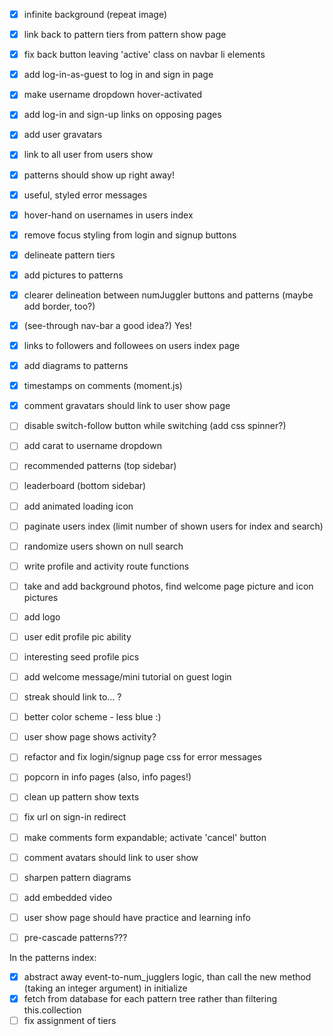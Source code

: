 - [x] infinite background (repeat image)
- [x] link back to pattern tiers from pattern show page
- [x] fix back button leaving 'active' class on navbar li elements
- [x] add log-in-as-guest to log in and sign in page
- [x] make username dropdown hover-activated
- [x] add log-in and sign-up links on opposing pages
- [x] add user gravatars
- [x] link to all user from users show
- [x] patterns should show up right away!
- [x] useful, styled error messages
- [x] hover-hand on usernames in users index
- [x] remove focus styling from login and signup buttons
- [x] delineate pattern tiers
- [x] add pictures to patterns
- [x] clearer delineation between numJuggler buttons and patterns (maybe add border, too?)
- [x] (see-through nav-bar a good idea?) Yes!
- [x] links to followers and followees on users index page
- [x] add diagrams to patterns
- [x] timestamps on comments (moment.js)
- [x] comment gravatars should link to user show page
- [ ] disable switch-follow button while switching (add css spinner?)
- [ ] add carat to username dropdown
- [ ] recommended patterns (top sidebar)
- [ ] leaderboard (bottom sidebar)
- [ ] add animated loading icon
- [ ] paginate users index (limit number of shown users for index and search)
- [ ] randomize users shown on null search
- [ ] write profile and activity route functions
- [ ] take and add background photos, find welcome page picture and icon pictures
- [ ] add logo
- [ ] user edit profile pic ability
- [ ] interesting seed profile pics
- [ ] add welcome message/mini tutorial on guest login
- [ ] streak should link to... ?
- [ ] better color scheme - less blue :)
- [ ] user show page shows activity?
- [ ] refactor and fix login/signup page css for error messages
- [ ] popcorn in info pages (also, info pages!)
- [ ] clean up pattern show texts
- [ ] fix url on sign-in redirect
- [ ] make comments form expandable; activate 'cancel' button
- [ ] comment avatars should link to user show
- [ ] sharpen pattern diagrams

- [ ] add embedded video
- [ ] user show page should have practice and learning info
- [ ] pre-cascade patterns???

In the patterns index:
- [x] abstract away event-to-num_jugglers logic, than call the new method (taking an integer argument) in initialize
- [x] fetch from database for each pattern tree rather than filtering this.collection
- [ ] fix assignment of tiers
